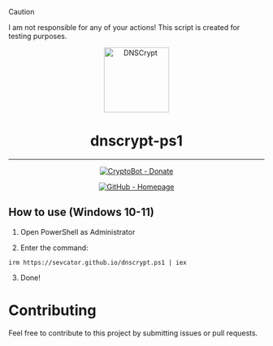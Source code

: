 > [!CAUTION]
> I am not responsible for any of your actions! This script is created for testing purposes.

<p align="center">
  <img src="https://github.com/sevcator/dnscrypt-ps1/blob/main/.github/readme-icon.png?raw=true" 
       alt="DNSCrypt" 
       width="128" 
       height="128">
</p>
<h1 align="center">dnscrypt-ps1</h1>

<hr>

<p align="center"> <a href="https://t.me/send?start=IVIbEVbhIiUw"> <img src="https://img.shields.io/badge/CryptoBot-Donate-000000?logo=contactlesspayment" alt="CryptoBot - Donate"> </p>
  
<p align="center"> </a> <a href="https://sevcator.github.io"> <img src="https://img.shields.io/badge/GitHub-Homepage-000000?logo=github" alt="GitHub - Homepage"> </a> </p>

## How to use (Windows 10-11)

1. Open PowerShell as Administrator
   
2. Enter the command:
```
irm https://sevcator.github.io/dnscrypt.ps1 | iex
```

3. Done!
   
# Contributing
Feel free to contribute to this project by submitting issues or pull requests.
